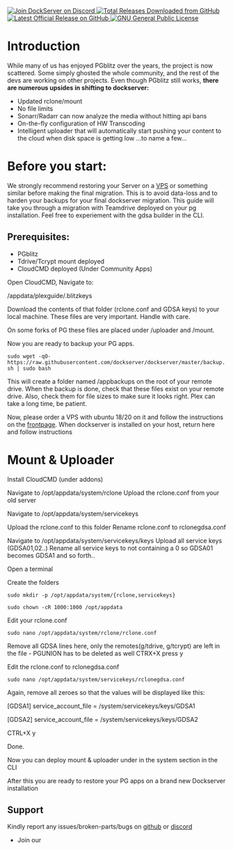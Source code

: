 <p align="left">
    <a href="https://discord.gg/FYSvu83caM">
        <img src="https://discord.com/api/guilds/830478558995415100/widget.png?label=Discord%20Server&logo=discord" alt="Join DockServer on Discord">
    </a>
        <a href="https://github.com/dockserver/dockserver/releases">
        <img src="https://img.shields.io/github/downloads/dockserver/dockserver/total?label=Total%20Downloads&logo=github" alt="Total Releases Downloaded from GitHub">
    </a>
    <a href="https://github.com/dockserver/dockserver/releases/latest">
        <img src="https://img.shields.io/github/v/release/dockserver/dockserver?include_prereleases&label=Latest%20Release&logo=github" alt="Latest Official Release on GitHub">
    </a>
    <a href="https://github.com/dockserver/dockserver/blob/master/LICENSE">
        <img src="https://img.shields.io/github/license/dockserver/dockserver?label=License&logo=gnu" alt="GNU General Public License">
    </a>
</p>

# Introduction

While many of us has enjoyed PGblitz over the years, the project is now scattered. Some simply ghosted the whole community, and the rest of the devs are working on other projects. 
Even though PGblitz still works, **there are numerous upsides in shifting to dockserver:**

- Updated rclone/mount 
- No file limits
- Sonarr/Radarr can now analyze the media without hitting api bans
- On-the-fly configuration of HW Transcoding
- Intelligent uploader that will automatically start pushing your content to the cloud when disk space is getting low
...to name a few...

# Before you start: 

We strongly recommend restoring your Server on a [VPS](https://www.hetzner.com/cloud "VPS") or something similar before making the final migration. This is to avoid data-loss and to harden your backups for your final dockserver migration. This guide will take you through a migration with Teamdrive deployed on your pg installation. Feel free to experiement with the gdsa builder in the CLI.

## Prerequisites:
- PGblitz
- Tdrive/Tcrypt mount deployed
- CloudCMD deployed (Under Community Apps) 

Open CloudCMD, Navigate to: 

/appdata/plexguide/.blitzkeys

Download the contents of that folder (rclone.conf and GDSA keys) to your local machine. These files are very important. Handle with care.

On some forks of PG these files are placed under /uploader and /mount.

Now you are ready to backup your PG apps.

`sudo wget -qO- https://raw.githubusercontent.com/dockserver/dockserver/master/backup.sh | sudo bash`

This will create a folder named /appbackups on the root of your remote drive. When the backup is done, check that these files exist on your remote drive. Also, check them for file sizes to make sure it looks right. Plex can take a long time, be patient. 

Now, please order a VPS with ubuntu 18/20 on it and follow the instructions on the [frontpage](http://dockserver.io "frontpage"). When dockserver is installed on your host, return here and follow instructions


# Mount & Uploader

Install CloudCMD (under addons) 

Navigate to 
/opt/appdata/system/rclone
Upload the rclone.conf from your old server

Navigate to 
/opt/appdata/system/servicekeys

Upload the rclone.conf to this folder
Rename rclone.conf to rclonegdsa.conf

Navigate to 
/opt/appdata/system/servicekeys/keys
Upload all service keys (GDSA01,02..)
Rename all service keys to not containing a 0 so GDSA01 becomes GDSA1 and so forth..

Open a terminal

Create the folders

`sudo mkdir -p /opt/appdata/system/{rclone,servicekeys}`

`sudo chown -cR 1000:1000 /opt/appdata`

Edit your rclone.conf

`sudo nano /opt/appdata/system/rclone/rclone.conf`

Remove all GDSA lines here, only the remotes(g/tdrive, g/tcrypt) are left in the file - PGUNION has to be deleted as well
CTRX+X press y 

Edit the rclone.conf to rclonegdsa.conf

`sudo nano /opt/appdata/system/servicekeys/rclonegdsa.conf`

Again, remove all zeroes so that the values will be displayed like this:

[GDSA1] 
service_account_file = /system/servicekeys/keys/GDSA1

[GDSA2] 
service_account_file = /system/servicekeys/keys/GDSA2

CTRL+X y 

Done. 

Now you can deploy mount & uploader under in the system section in the CLI

After this you are ready to restore your PG apps on a brand new Dockserver installation





## Support

Kindly report any issues/broken-parts/bugs on [github](https://github.com/dockserver/dockserver/issues) or [discord](https://discord.gg/A7h7bKBCVa)

* Join our <a href="https://discord.gg/FYSvu83caM">


